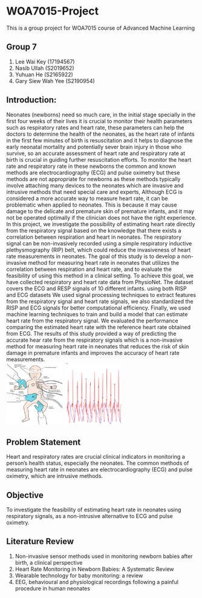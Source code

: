 # WOA7015-Project
This is a group project for WOA7015 course of Advanced Machine Learning

## Group 7
1. Lee Wai Key (17194567)
2. Nasib Ullah (S2019652)
3. Yuhuan He (S2165922)
4. Gary Siew Wah Yee (S2190954)

## Introduction: 
Neonates (newborns) need so much care, in the initial stage specially in the first four weeks of their lives it is crucial to monitor their health parameters such as respiratory rates and heart rate, these parameters can help the doctors to determine the health of the neonates, as the heart rate of infants in the first few minutes of birth is resuscitation and it helps to diagnose the early neonatal mortality and potentially sever brain injury in those who survive, so an accurate assessment of heart rate and respiratory rate at birth is crucial in guiding further resuscitation efforts.
To monitor the heart rate and respiratory rate in these newborns the common and known methods are electrocardiography (ECG) and pulse oximetry but these methods are not appropriate for newborns as these methods typically involve attaching many devices to the neonates which are invasive and intrusive methods that need special care and experts, Although ECG is considered a more accurate way to measure heart rate, it can be problematic when applied to neonates. This is because it may cause damage to the delicate and premature skin of premature infants, and it may not be operated optimally if the clinician does not have the right experience.
In this project, we investigate the possibility of estimating heart rate directly from the respiratory signal based on the knowledge that there exists a correlation between respiration and heart in neonates. The respiratory signal can be non-invasively recorded using a simple respiratory inductive plethysmography (RIP) belt, which could reduce the invasiveness of heart rate measurements in neonates. The goal of this study is to develop a non-invasive method for measuring heart rate in neonates that utilizes the correlation between respiration and heart rate, and to evaluate the feasibility of using this method in a clinical setting.
To achieve this goal, we have collected respiratory and heart rate data from PhysioNet. The dataset covers the ECG and RESP signals of 10 different infants. using both RISP and ECG datasets We used signal processing techniques to extract features from the respiratory signal and heart rate signals, we also standardized the RISP and ECG signals for better computational efficiency. Finally, we used machine learning techniques to train and build a model that can estimate heart rate from the respiratory signal. We evaluated the performance comparing the estimated heart rate with the reference heart rate obtained from ECG.
The results of this study provided a way of predicting the accurate hear rate from the respiratory signals which is a non-invasive method for measuring heart rate in neonates that reduces the risk of skin damage in premature infants and improves the accuracy of heart rate measurements.
<br><img src="picture/Neonate.png" width="150">     <img src="picture/ECG.png" width="150">



## Problem Statement
Heart and respiratory rates are crucial clinical indicators in monitoring a person’s health status, especially the neonates. The common methods of measuring heart rate in neonates are electrocardiography (ECG) and pulse oximetry, which are intrusive methods. 

## Objective
To investigate the feasibility of estimating heart rate in neonates using respiratory signals, as a non-intrusive alternative to ECG and pulse oximetry.

## Literature Review
1. Non-invasive sensor methods used in monitoring newborn babies after birth, a clinical perspective 
2. Heart Rate Monitoring in Newborn Babies: A Systematic Review
3. Wearable technology for baby monitoring: a review
4. EEG, behavioural and physiological recordings following a painful procedure in human neonates
